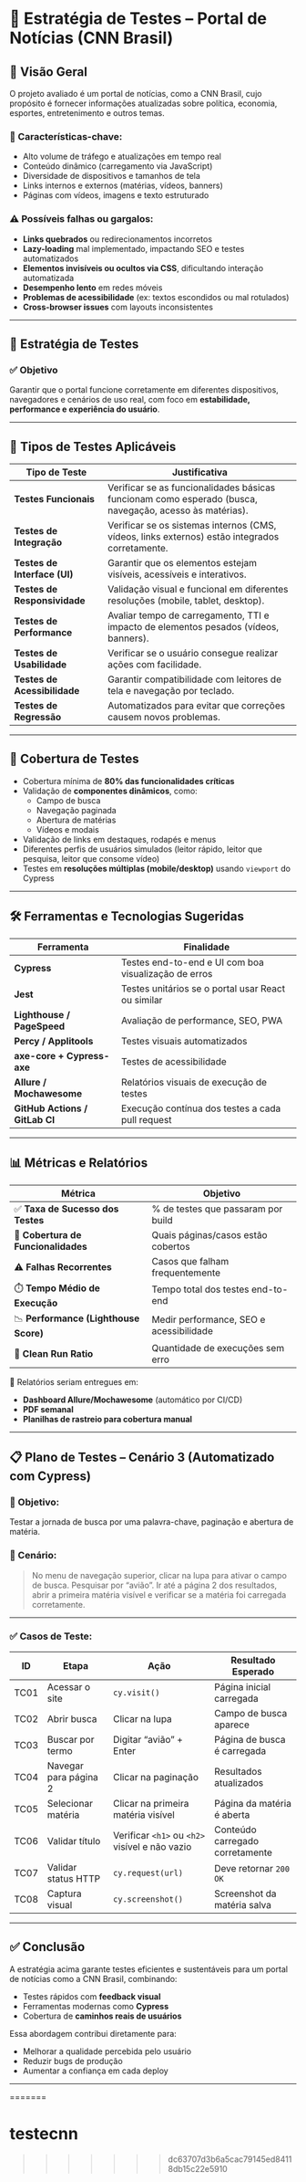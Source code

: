 # 🧪 Estratégia de Testes – Portal de Notícias (CNN Brasil)

## 📌 Visão Geral

O projeto avaliado é um portal de notícias, como a CNN Brasil, cujo propósito é fornecer informações atualizadas sobre política, economia, esportes, entretenimento e outros temas. 

### 🎯 Características-chave:
- Alto volume de tráfego e atualizações em tempo real
- Conteúdo dinâmico (carregamento via JavaScript)
- Diversidade de dispositivos e tamanhos de tela
- Links internos e externos (matérias, vídeos, banners)
- Páginas com vídeos, imagens e texto estruturado

### ⚠️ Possíveis falhas ou gargalos:
- **Links quebrados** ou redirecionamentos incorretos
- **Lazy-loading** mal implementado, impactando SEO e testes automatizados
- **Elementos invisíveis ou ocultos via CSS**, dificultando interação automatizada
- **Desempenho lento** em redes móveis
- **Problemas de acessibilidade** (ex: textos escondidos ou mal rotulados)
- **Cross-browser issues** com layouts inconsistentes

---

## 🧩 Estratégia de Testes

### ✅ Objetivo
Garantir que o portal funcione corretamente em diferentes dispositivos, navegadores e cenários de uso real, com foco em **estabilidade, performance e experiência do usuário**.

---

## 🔎 Tipos de Testes Aplicáveis

| Tipo de Teste         | Justificativa |
|-----------------------|----------------|
| **Testes Funcionais** | Verificar se as funcionalidades básicas funcionam como esperado (busca, navegação, acesso às matérias). |
| **Testes de Integração** | Verificar se os sistemas internos (CMS, vídeos, links externos) estão integrados corretamente. |
| **Testes de Interface (UI)** | Garantir que os elementos estejam visíveis, acessíveis e interativos. |
| **Testes de Responsividade** | Validação visual e funcional em diferentes resoluções (mobile, tablet, desktop). |
| **Testes de Performance** | Avaliar tempo de carregamento, TTI e impacto de elementos pesados (vídeos, banners). |
| **Testes de Usabilidade** | Verificar se o usuário consegue realizar ações com facilidade. |
| **Testes de Acessibilidade** | Garantir compatibilidade com leitores de tela e navegação por teclado. |
| **Testes de Regressão** | Automatizados para evitar que correções causem novos problemas. |

---

## 🧪 Cobertura de Testes

- Cobertura mínima de **80% das funcionalidades críticas**
- Validação de **componentes dinâmicos**, como:
  - Campo de busca
  - Navegação paginada
  - Abertura de matérias
  - Vídeos e modais
- Validação de links em destaques, rodapés e menus
- Diferentes perfis de usuários simulados (leitor rápido, leitor que pesquisa, leitor que consome vídeo)
- Testes em **resoluções múltiplas (mobile/desktop)** usando `viewport` do Cypress

---

## 🛠️ Ferramentas e Tecnologias Sugeridas

| Ferramenta          | Finalidade |
|---------------------|------------|
| **Cypress**         | Testes end-to-end e UI com boa visualização de erros |
| **Jest**            | Testes unitários se o portal usar React ou similar |
| **Lighthouse / PageSpeed** | Avaliação de performance, SEO, PWA |
| **Percy / Applitools** | Testes visuais automatizados |
| **axe-core + Cypress-axe** | Testes de acessibilidade |
| **Allure / Mochawesome** | Relatórios visuais de execução de testes |
| **GitHub Actions / GitLab CI** | Execução contínua dos testes a cada pull request |

---

## 📊 Métricas e Relatórios

| Métrica                         | Objetivo |
|--------------------------------|----------|
| ✅ **Taxa de Sucesso dos Testes**       | % de testes que passaram por build |
| 🧪 **Cobertura de Funcionalidades**     | Quais páginas/casos estão cobertos |
| ⚠️ **Falhas Recorrentes**              | Casos que falham frequentemente |
| ⏱️ **Tempo Médio de Execução**         | Tempo total dos testes end-to-end |
| 📉 **Performance (Lighthouse Score)** | Medir performance, SEO e acessibilidade |
| 🧼 **Clean Run Ratio**                | Quantidade de execuções sem erro |

📁 Relatórios seriam entregues em:
- **Dashboard Allure/Mochawesome** (automático por CI/CD)
- **PDF semanal**
- **Planilhas de rastreio para cobertura manual**

---

## 📋 Plano de Testes – Cenário 3 (Automatizado com Cypress)

### 🎯 Objetivo:
Testar a jornada de busca por uma palavra-chave, paginação e abertura de matéria.

### 🔸 Cenário:
> No menu de navegação superior, clicar na lupa para ativar o campo de busca. Pesquisar por “avião”. Ir até a página 2 dos resultados, abrir a primeira matéria visível e verificar se a matéria foi carregada corretamente.

---

### ✅ Casos de Teste:

| ID | Etapa | Ação | Resultado Esperado |
|----|-------|------|--------------------|
| TC01 | Acessar o site | `cy.visit()` | Página inicial carregada |
| TC02 | Abrir busca | Clicar na lupa | Campo de busca aparece |
| TC03 | Buscar por termo | Digitar “avião” + Enter | Página de busca é carregada |
| TC04 | Navegar para página 2 | Clicar na paginação | Resultados atualizados |
| TC05 | Selecionar matéria | Clicar na primeira matéria visível | Página da matéria é aberta |
| TC06 | Validar título | Verificar `<h1>` ou `<h2>` visível e não vazio | Conteúdo carregado corretamente |
| TC07 | Validar status HTTP | `cy.request(url)` | Deve retornar `200 OK` |
| TC08 | Captura visual | `cy.screenshot()` | Screenshot da matéria salva |

---

## ✅ Conclusão

A estratégia acima garante testes eficientes e sustentáveis para um portal de notícias como a CNN Brasil, combinando:
- Testes rápidos com **feedback visual**
- Ferramentas modernas como **Cypress**
- Cobertura de **caminhos reais de usuários**

Essa abordagem contribui diretamente para:
- Melhorar a qualidade percebida pelo usuário
- Reduzir bugs de produção
- Aumentar a confiança em cada deploy

---
=======
# testecnn
>>>>>>> dc63707d3b6a5cac79145ed84118db15c22e5910

